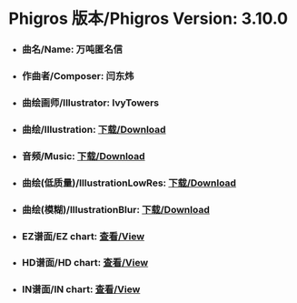 
# Phigros 版本/Phigros Version:  3.10.0

- ### __曲名/Name:  万吨匿名信__

- ### __作曲者/Composer:  闫东炜__

- ### __曲绘画师/Illustrator:  IvyTowers__

- ### __曲绘/Illustration:  [下载/Download](https://github.com/Po6647A/PAR/releases/download/3.10.0/1022.png)__

- ### __音频/Music:  [下载/Download](https://github.com/Po6647A/PAR/releases/download/3.10.0/1638.ogg)__

- ### __曲绘(低质量)/IllustrationLowRes:  [下载/Download](https://github.com/Po6647A/PAR/releases/download/3.10.0/1514.png)__

- ### __曲绘(模糊)/IllustrationBlur:  [下载/Download](https://github.com/Po6647A/PAR/releases/download/3.10.0/1268.png)__


- ### __EZ谱面/EZ chart:  [查看/View](./EZ.json/index.html)__

- ### __HD谱面/HD chart:  [查看/View](./HD.json/index.html)__

- ### __IN谱面/IN chart:  [查看/View](./IN.json/index.html)__
